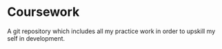 # Coursework

A git repository which includes all my practice work in order to upskill my self in development.